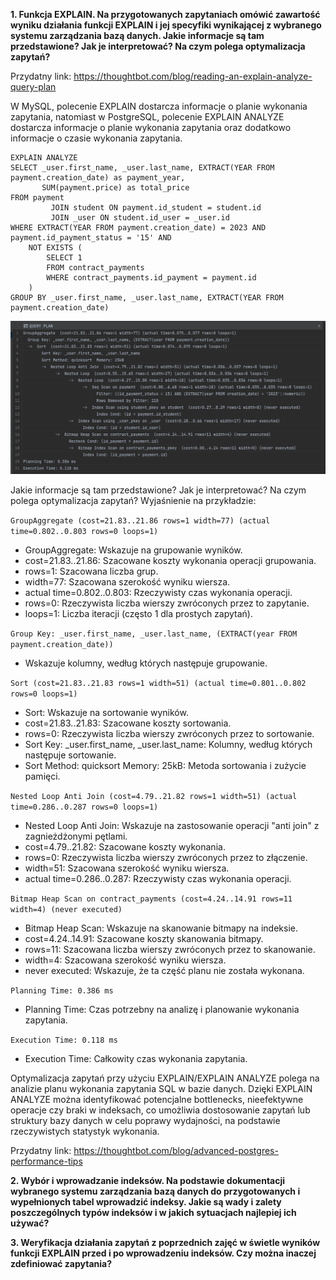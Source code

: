 **1. Funkcja EXPLAIN. Na przygotowanych zapytaniach omówić zawartość wyniku działania funkcji EXPLAIN
i jej specyfiki wynikającej z wybranego systemu zarządzania bazą danych. Jakie informacje są tam
przedstawione? Jak je interpretować? Na czym polega optymalizacja zapytań?**

Przydatny link: https://thoughtbot.com/blog/reading-an-explain-analyze-query-plan

W MySQL, polecenie EXPLAIN dostarcza informacje o planie wykonania zapytania, natomiast w PostgreSQL, polecenie EXPLAIN ANALYZE 
dostarcza informacje o planie wykonania zapytania oraz dodatkowo informacje o czasie wykonania zapytania.

```postgresql
EXPLAIN ANALYZE
SELECT _user.first_name, _user.last_name, EXTRACT(YEAR FROM payment.creation_date) as payment_year,
       SUM(payment.price) as total_price
FROM payment
         JOIN student ON payment.id_student = student.id
         JOIN _user ON student.id_user = _user.id
WHERE EXTRACT(YEAR FROM payment.creation_date) = 2023 AND payment.id_payment_status = '15' AND
    NOT EXISTS (
        SELECT 1
        FROM contract_payments
        WHERE contract_payments.id_payment = payment.id
    )
GROUP BY _user.first_name, _user.last_name, EXTRACT(YEAR FROM payment.creation_date)
```

![Zrzut ekranu 2023-11-19 o 18.12.37.png](src%2Fmain%2Fjava%2Fcom%2Fexample%2Fdatagenerator%2Fphotos%2FZrzut%20ekranu%202023-11-19%20o%2018.12.37.png)

Jakie informacje są tam przedstawione? Jak je interpretować? Na czym polega optymalizacja zapytań? Wyjaśnienie na przykładzie:

```GroupAggregate (cost=21.83..21.86 rows=1 width=77) (actual time=0.802..0.803 rows=0 loops=1)```

* GroupAggregate: Wskazuje na grupowanie wyników. 
* cost=21.83..21.86: Szacowane koszty wykonania operacji grupowania.
* rows=1: Szacowana liczba grup.
* width=77: Szacowana szerokość wyniku wiersza.
* actual time=0.802..0.803: Rzeczywisty czas wykonania operacji.
* rows=0: Rzeczywista liczba wierszy zwróconych przez to zapytanie.
* loops=1: Liczba iteracji (często 1 dla prostych zapytań). 

```Group Key: _user.first_name, _user.last_name, (EXTRACT(year FROM payment.creation_date))```

* Wskazuje kolumny, według których następuje grupowanie.

```Sort (cost=21.83..21.83 rows=1 width=51) (actual time=0.801..0.802 rows=0 loops=1)```

* Sort: Wskazuje na sortowanie wyników.
* cost=21.83..21.83: Szacowane koszty sortowania.
* rows=0: Rzeczywista liczba wierszy zwróconych przez to sortowanie.
* Sort Key: _user.first_name, _user.last_name: Kolumny, według których następuje sortowanie.
* Sort Method: quicksort Memory: 25kB: Metoda sortowania i zużycie pamięci.

```Nested Loop Anti Join (cost=4.79..21.82 rows=1 width=51) (actual time=0.286..0.287 rows=0 loops=1)```

* Nested Loop Anti Join: Wskazuje na zastosowanie operacji "anti join" z zagnieżdżonymi pętlami.
* cost=4.79..21.82: Szacowane koszty wykonania.
* rows=0: Rzeczywista liczba wierszy zwróconych przez to złączenie.
* width=51: Szacowana szerokość wyniku wiersza.
* actual time=0.286..0.287: Rzeczywisty czas wykonania operacji.

```Bitmap Heap Scan on contract_payments (cost=4.24..14.91 rows=11 width=4) (never executed)```

* Bitmap Heap Scan: Wskazuje na skanowanie bitmapy na indeksie.
* cost=4.24..14.91: Szacowane koszty skanowania bitmapy.
* rows=11: Szacowana liczba wierszy zwróconych przez to skanowanie.
* width=4: Szacowana szerokość wyniku wiersza.
* never executed: Wskazuje, że ta część planu nie została wykonana.

```Planning Time: 0.386 ms```

* Planning Time: Czas potrzebny na analizę i planowanie wykonania zapytania.

```Execution Time: 0.118 ms```

* Execution Time: Całkowity czas wykonania zapytania.


Optymalizacja zapytań przy użyciu EXPLAIN/EXPLAIN ANALYZE polega na analizie planu wykonania zapytania SQL w bazie danych. 
Dzięki EXPLAIN ANALYZE można identyfikować potencjalne bottlenecks, nieefektywne operacje czy braki w indeksach, co umożliwia 
dostosowanie zapytań lub struktury bazy danych w celu poprawy wydajności, na podstawie rzeczywistych statystyk wykonania.

Przydatny link: https://thoughtbot.com/blog/advanced-postgres-performance-tips

**2. Wybór i wprowadzanie indeksów. Na podstawie dokumentacji wybranego systemu zarządzania bazą
danych do przygotowanych i wypełnionych tabel wprowadzić indeksy. Jakie są wady i zalety
poszczególnych typów indeksów i w jakich sytuacjach najlepiej ich używać?**



**3. Weryfikacja działania zapytań z poprzednich zajęć w świetle wyników funkcji EXPLAIN przed i po
wprowadzeniu indeksów. Czy można inaczej zdefiniować zapytania?**

